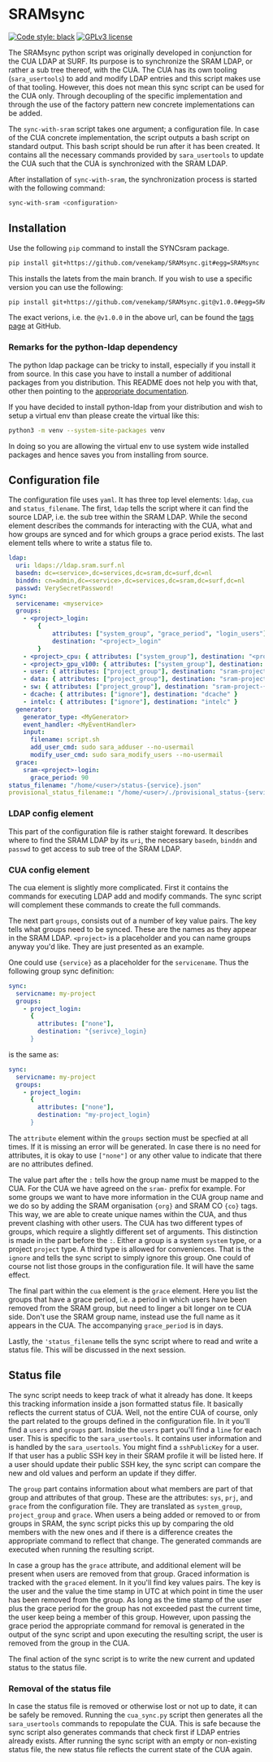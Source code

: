 # SRAMsync

[![Code style: black](https://img.shields.io/badge/code%20style-black-000000.svg)](https://github.com/psf/black)
[![GPLv3 license](https://img.shields.io/badge/License-GPLv3-ble.svg)](http://perso.crans.org/besson/LICENSE.html)

The SRAMsync python script was originally developed in conjunction for the CUA
LDAP at SURF. Its purpose is to synchronize the SRAM LDAP, or rather a sub tree
thereof, with the CUA. The CUA has its own tooling (`sara_usertools`) to add
and modify LDAP entries and this script makes use of that tooling. However,
this does not mean this sync script can be used for the CUA only. Through
decoupling of the specific implementation and through the use of the factory
pattern new concrete implementations can be added.

The `sync-with-sram` script takes one argument; a configuration file. In case
of the CUA concrete implementation, the script outputs a bash script on
standard output. This bash script should be run after it has been created. It
contains all the necessary commands provided by `sara_usertools` to update the
CUA such that the CUA is synchronized with the SRAM LDAP.

After installation of `sync-with-sram`, the synchronization process is started
with the following command:

```bash
sync-with-sram <configuration>
```

## Installation

Use the following `pip` command to install the SYNCsram package.

```bash
pip install git+https://github.com/venekamp/SRAMsync.git#egg=SRAMsync
```

This installs the latets from the main branch. If you wish to use a specific
version you can use the following:

```bash
pip install git+https://github.com/venekamp/SRAMsync.git@v1.0.0#egg=SRAMsync
```

The exact verions, i.e. the  `@v1.0.0` in the above url, can be found the
[tags page](https://github.com/venekamp/SRAMsync/tags) at GitHub.

### Remarks for the python-ldap dependency

The python ldap package can be tricky to install, especially if you install it
from source. In this case you have to install a number of additional packages
from you distribution. This README does not help you with that, other then
pointing to the
[appropriate documentation](https://www.python-ldap.org/en/python-ldap-3.3.0/installing.html).

If you have decided to install python-ldap from your distribution and wish to
setup a virtual env than please create the virtual like this:

```bash
python3 -m venv --system-site-packages venv
```

In doing so you are allowing the virtual env to use system wide installed
packages and hence saves you from installing from source.

## Configuration file

The configuration file uses `yaml`. It has three top level elements: `ldap`,
`cua` and `status_filename`. The first, `ldap` tells the script where it can
find the source LDAP, i.e. the sub tree within the SRAM LDAP. While the
second element describes the commands for interacting with the CUA, what and
how groups are synced and for which groups a grace period exists. The last
element tells where to write a status file to.

```yaml
ldap:
  uri: ldaps://ldap.sram.surf.nl
  basedn: dc=<service>,dc=services,dc=sram,dc=surf,dc=nl
  binddn: cn=admin,dc=<service>,dc=services,dc=sram,dc=surf,dc=nl
  passwd: VerySecretPassword!
sync:
  servicename: <myservice>
  groups:
    - <project>_login:
        {
            attributes: ["system_group", "grace_period", "login_users"],
            destination: "<project>_login"
        }
    - <project>_cpu: { attributes: ["system_group"], destination: "<project>_cpu" }
    - <project>_gpu_v100: { attributes: ["system_group"], destination: "<project>_gpu_v100" }
    - user: { attributes: ["project_group"], destination: "sram-project-{co}-user" }
    - data: { attributes: ["project_group"], destination: "sram-project-{co}-data" }
    - sw: { attributes: ["project_group"], destination: "sram-project-{co}-sw" }
    - dcache: { attributes: ["ignore"], destination: "dcache" }
    - intelc: { attributes: ["ignore"], destination: "intelc" }
  generator:
    generator_type: <MyGenerator>
    event_handler: <MyEventHandler>
    input:
      filename: script.sh
      add_user_cmd: sudo sara_adduser --no-usermail
      modify_user_cmd: sudo sara_modify_users --no-usermail
  grace:
    sram-<project>-login:
      grace_period: 90
status_filename: "/home/<user>/status-{service}.json"
provisional_status_filename:: "/home/<user>/./provisional_status-{service}.json"
```

### LDAP config element

This part of the configuration file is rather staight foreward. It describes
where to find the SRAM LDAP by its `uri`, the necessary `basedn`, `binddn` and
`passwd` to get access to sub tree of the SRAM LDAP.

### CUA config element

The cua element is slightly more complicated. First it contains the commands
for executing LDAP add and modify commands. The sync script will complement
these commands to create the full commands.

The next part `groups`, consists out of a number of key value pairs. The key
tells what groups need to be synced. These are the names as they appear in the
SRAM LDAP. `<project>` is a placeholder and you can name groups anyway you'd
like. They are just presented as an example.

One could use `{service}` as a placeholder for the `servicename`. Thus the
following group sync definition:

```yaml
sync:
  servicname: my-project
  groups:
    - project_login:
      {
        attributes: ["none"],
        destination: "{serivce}_login}
      }
```

is the same as:

```yaml
sync:
  servicname: my-project
  groups:
    - project_login:
      {
        attributes: ["none"],
        destination: "my-project_login}
      }
```

The `attribute` element within the `groups` section must be specfied at all
times. If it is missing an error will be generated. In case there is no need
for attributes, it is okay to use `["none"]` or any other value to indicate
that there are no attributes defined.

The value part after the `:` tells how the group name must be mapped to the
CUA. For the CUA we have agreed on the `sram-` prefix for example. For some
groups we want to have more information in the CUA group name and we do so by
adding the SRAM organisation `{org}` and SRAM CO `{co}` tags. This way, we are
able to create unique names within the CUA, and thus prevent clashing with
other users. The CUA has two different types of groups, which require a
slightly different set of arguments. This distinction is made in the part
before the `:`. Either a group is a system `system` type, or a project
`project` type. A third type is allowed for conveniences. That is the `ignore`
and tells the sync script to simply ignore this group. One could of course not
list those groups in the configuration file. It will have the same effect.

The final part within the `cua` element is the `grace` element. Here you list
the groups that have a grace period, i.e. a period in which users have been
removed from the SRAM group, but need to linger a bit longer on te CUA side.
Don't use the SRAM group name, instead use the full name as it appears in the
CUA. The accompanying `grace_period` is in days.

Lastly, the `'status_filename` tells the sync script where to read and write
a status file. This will be discussed in the next session.

## Status file

The sync script needs to keep track of what it already has done. It keeps this
tracking information inside a json formatted status file. It basically reflects
the current status of CUA. Well, not the entire CUA of course, only the part
related to the groups defined in the configuration file. In it you'll find a
`users` and `groups` part. Inside the `users` part you'll find a `line` for
each user. This is specific to the `sara_usertools`. It contains user
information and is handled by the `sara_usertools`. You might find a
`sshPublicKey` for a user. If that user has a public SSH key in their SRAM
profile it will be listed here. If a user should update their public SSH key,
the sync script can compare the new and old values and perform an update if
they differ.

The `group` part contains information about what members are part of that group
and attributes of that group. These are the attributes: `sys`, `prj`, and
`grace` from the configuration file. They are translated as `system_group`,
`project_group` and `grace`. When users a being added or removed to or from
groups in SRAM, the sync script picks this up by comparing the old members with
the new ones and if there is a difference creates the appropriate command to
reflect that change. The generated commands are executed when running the
resulting script.

In case a group has the `grace` attribute, and additional element will be
present when users are removed from that group. Graced information is tracked
with the `graced` element. In it you'll find key values pairs. The key is the
user and the value the time stamp in UTC at which point in time the user has
been removed from the group. As long as the time stamp of the user plus the
grace period for the group has not exceeded past the current time, the user
keep being a member of this group. However, upon passing the grace period the
appropriate command for removal is generated in the output of the sync script
and upon executing the resulting script, the user is removed from the group in
the CUA.

The final action of the sync script is to write the new current and updated
status to the status file.

### Removal of the status file

In case the status file is removed or otherwise lost or not up to date, it can
be safely be removed. Running the `cua_sync.py` script then generates all the
`sara_usertools` commands to repopulate the CUA. This is safe because the sync
script also generates commands that check first if LDAP entries already exists.
After running the sync script with an empty or non-existing status file, the
new status file reflects the current state of the CUA again.
